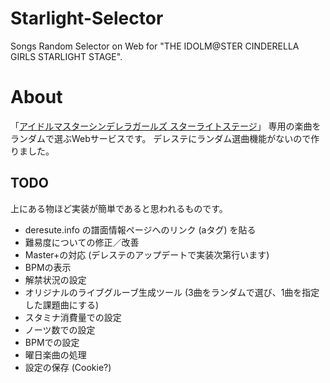 # Starlight-Selector
Songs Random Selector on Web for "THE IDOLM@STER CINDERELLA GIRLS STARLIGHT STAGE".

# About
「[アイドルマスターシンデレラガールズ スターライトステージ](http://cinderella.idolmaster.jp/sl-stage/ "アイドルマスターシンデレラガールズ スターライトステージ")」 専用の楽曲をランダムで選ぶWebサービスです。
デレステにランダム選曲機能がないので作りました。

## TODO
上にある物ほど実装が簡単であると思われるものです。

 * deresute.info の譜面情報ページへのリンク (aタグ) を貼る
 * 難易度についての修正／改善
 * Master+の対応 (デレステのアップデートで実装次第行います)
 * BPMの表示
 * 解禁状況の設定
 * オリジナルのライブグルーブ生成ツール (3曲をランダムで選び、1曲を指定した課題曲にする)
 * スタミナ消費量での設定
 * ノーツ数での設定
 * BPMでの設定
 * 曜日楽曲の処理
 * 設定の保存 (Cookie?)